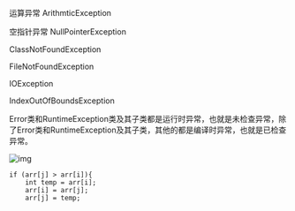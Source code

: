 运算异常 ArithmticException

空指针异常 NullPointerException

ClassNotFoundException

FileNotFoundException

IOException

IndexOutOfBoundsException

Error类和RuntimeException类及其子类都是运行时异常，也就是未检查异常，除了Error类和RuntimeException及其子类，其他的都是编译时异常，也就是已检查异常。

![img](https://cdn.codegym.cc/images/article/84fb1aa5-addd-4ee9-aa19-a036c0bf1e44/1080.webp)

```
if (arr[j] > arr[i]){
    int temp = arr[i];
    arr[i] = arr[j];
    arr[j] = temp;
```